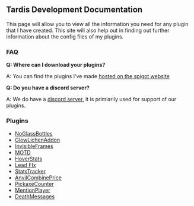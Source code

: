 ## Tardis Development Documentation

This page will allow you to view all the information you need for any plugin that I have created. This site will also help out in finding out further information about the config files of my plugins.

### FAQ
**Q: Where can I download your plugins?**

A: You can find the plugins I've made [hosted on the spigot website](https://www.spigotmc.org/resources/authors/brand0n_.109140/)

**Q: Do you have a discord server?**

A: We do have a [discord server](https://discord.gg/eYW6tTuCKz), it is primiarily used for support of our plugins.

### Plugins

- [NoGlassBottles](https://www.spigotmc.org/resources/noglassbottles.98581/)
- [GlowLichenAddon](https://www.spigotmc.org/resources/glowlichenaddon.100565/)
- [InvisibleFrames](https://www.spigotmc.org/resources/invisibleframes.101199/)
- [MOTD](https://www.spigotmc.org/resources/motd.103174/)
- [HoverStats](https://www.spigotmc.org/resources/hoverstats.100245/)
- [Lead FIx](https://www.spigotmc.org/resources/lead-fix.99332/)
- [StatsTracker](https://www.spigotmc.org/resources/statstracker.100248/)
- [AnvilCombinePrice](https://www.spigotmc.org/resources/anvilcombineprice.100243/)
- [PickaxeCounter](https://www.spigotmc.org/resources/pickaxecounter.100247/)
- [MentionPlayer](https://www.spigotmc.org/resources/mentionplayer.100246/)
- [DeathMessages](https://www.spigotmc.org/resources/deathmessages.100244/)

